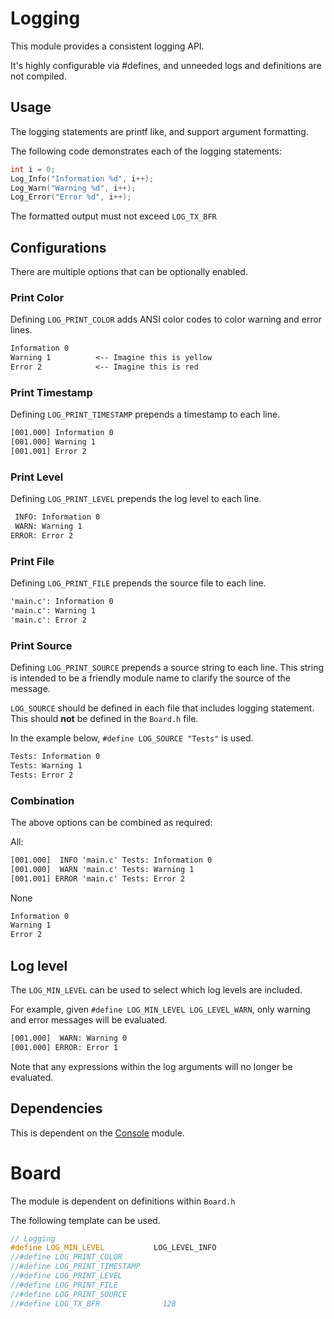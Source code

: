 # Logging

This module provides a consistent logging API.

It's highly configurable via #defines, and unneeded logs and definitions are not compiled.

## Usage

The logging statements are printf like, and support argument formatting.

The following code demonstrates each of the logging statements:

```C
int i = 0;
Log_Info("Information %d", i++);
Log_Warn("Warning %d", i++);
Log_Error("Error %d", i++);
```
The formatted output must not exceed `LOG_TX_BFR`

## Configurations

There are multiple options that can be optionally enabled.

### **Print Color**
Defining `LOG_PRINT_COLOR` adds ANSI color codes to color warning and error lines.

```txt
Information 0
Warning 1          <-- Imagine this is yellow
Error 2            <-- Imagine this is red
```

### **Print Timestamp**
Defining `LOG_PRINT_TIMESTAMP` prepends a timestamp to each line.

```txt
[001.000] Information 0
[001.000] Warning 1
[001.001] Error 2
```

### **Print Level**
Defining `LOG_PRINT_LEVEL` prepends the log level to each line.

```txt
 INFO: Information 0
 WARN: Warning 1
ERROR: Error 2
```

### **Print File**
Defining `LOG_PRINT_FILE` prepends the source file to each line.

```txt
'main.c': Information 0
'main.c': Warning 1
'main.c': Error 2
```

### **Print Source**
Defining `LOG_PRINT_SOURCE` prepends a source string to each line.
This string is intended to be a friendly module name to clarify the source of the message.

`LOG_SOURCE` should be defined in each file that includes logging statement. This should **not** be defined in the `Board.h` file.

In the example below, `#define LOG_SOURCE "Tests"` is used.

```txt
Tests: Information 0
Tests: Warning 1
Tests: Error 2
```

### **Combination**
The above options can be combined as required:

All:
```txt
[001.000]  INFO 'main.c' Tests: Information 0
[001.000]  WARN 'main.c' Tests: Warning 1
[001.001] ERROR 'main.c' Tests: Error 2
```

None
```txt
Information 0
Warning 1
Error 2
```

## Log level

The `LOG_MIN_LEVEL` can be used to select which log levels are included.

For example, given `#define LOG_MIN_LEVEL LOG_LEVEL_WARN`, only warning and error messages will be evaluated.

```txt
[001.000]  WARN: Warning 0
[001.000] ERROR: Error 1
```

Note that any expressions within the log arguments will no longer be evaluated.


## Dependencies

This is dependent on the [Console](../Console/) module.

# Board

The module is dependent on  definitions within `Board.h`

The following template can be used.

```C
// Logging
#define LOG_MIN_LEVEL           LOG_LEVEL_INFO
//#define LOG_PRINT_COLOR
//#define LOG_PRINT_TIMESTAMP
//#define LOG_PRINT_LEVEL
//#define LOG_PRINT_FILE
//#define LOG_PRINT_SOURCE
//#define LOG_TX_BFR              128
```